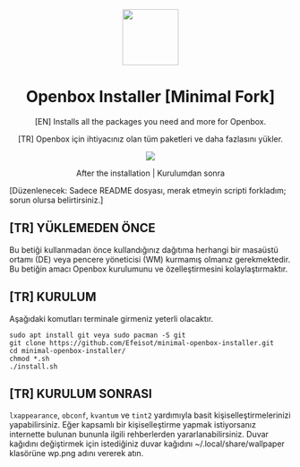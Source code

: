 <div align="center">
  <img src="http://openbox.org/oldwiki/images/c/c5/Openbox-72.png" width="100">
  <h1 align="center">Openbox Installer [Minimal Fork]</h1>
  <p align="center">[EN] Installs all the packages you need and more for Openbox.</p>
  <p align="center">[TR] Openbox için ihtiyacınız olan tüm paketleri ve daha fazlasını yükler.</p>
</div>

<div align="center">
  <img src="![Screenshot_2023-12-30-00-37-36-073_x org server-1_1](https://github.com/Efeisot/minimal-openbox-installer/assets/104940108/e580e9c7-1656-4678-97c0-e5964dbbc5c4)
">
</div>
  <p align="center">After the installation | Kurulumdan sonra</p>

[Düzenlenecek: Sadece README dosyası, merak etmeyin scripti forkladım; sorun olursa belirtirsiniz.]
## [TR] YÜKLEMEDEN ÖNCE

Bu betiği kullanmadan önce kullandığınız dağıtıma herhangi bir masaüstü ortamı (DE) veya pencere yöneticisi (WM) kurmamış olmanız gerekmektedir.
Bu betiğin amacı Openbox kurulumunu ve özelleştirmesini kolaylaştırmaktır.


## [TR] KURULUM

Aşağıdaki komutları terminale girmeniz yeterli olacaktır.
```
sudo apt install git veya sudo pacman -S git
git clone https://github.com/Efeisot/minimal-openbox-installer.git
cd minimal-openbox-installer/
chmod *.sh
./install.sh
```

## [TR] KURULUM SONRASI

`lxappearance`, `obconf`, `kvantum`  ve `tint2` yardımıyla basit kişiselleştirmelerinizi yapabilirsiniz. 
Eğer kapsamlı bir kişiselleştirme yapmak istiyorsanız internette bulunan bununla ilgili rehberlerden yararlanabilirsiniz.
Duvar kağıdını değiştirmek için istediğiniz duvar kağıdını ~/.local/share/wallpaper klasörüne wp.png adını vererek atın.
